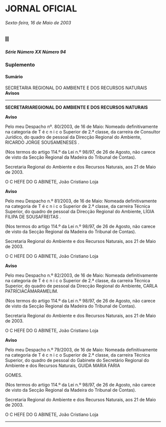 # JORNAL OFICIAL

###### Sexta-feira, 16 de Maio de 2003

## **II**

##### **Série** Número XX Número 94

### **Suplemento**

#### **Sumário**

SECRETARIA REGIONAL DO AMBIENTE E DOS RECURSOS NATURAIS
**Avisos**




---

**SECRETARIAREGIONAL DO AMBIENTE E DOS
RECURSOS NATURAIS**


**Aviso**


Pelo meu Despacho nº. 80/2003, de 16 de Maio:
Nomeado definitivamente na categoria de T é c n i c o
Superior de 2.ª classe, da carreira de Consultor Jurídico, do
quadro de pessoal da Direcção Regional do Ambiente,
RICARDO JORGE SOUSAMENESES .


(Nos termos do artigo 114.º da Lei n.º 98/97, de 26 de
Agosto, não carece de visto da Secção Regional da Madeira
do Tribunal de Contas).


Secretaria Regional do Ambiente e dos Recursos
Naturais, aos 21 de Maio de 2003.


O C HEFE DO G ABINETE, João Cristiano Loja


**Aviso**


Pelo meu Despacho n.º 81/2003, de 16 de Maio:
Nomeada definitivamente na categoria de T é c n i c o
Superior de 2.ª classe, da carreira Técnica Superior, do
quadro de pessoal da Direcção Regional do Ambiente, LÍGIA
FILIPA DE SOUSAFREITAS .


(Nos termos do artigo 114.º da Lei n.º 98/97, de 26 de
Agosto, não carece de visto da Secção Regional da Madeira
do Tribunal de Contas).


Secretaria Regional do Ambiente e dos Recursos
Naturais, aos 21 de Maio de 2003.


O C HEFE DO G ABINETE, João Cristiano Loja



**Aviso**


Pelo meu Despacho n.º 82/2003, de 16 de Maio:
Nomeada definitivamente na categoria de T é c n i c o
Superior de 2.ª classe, da carreira Técnica Superior, do
quadro de pessoal da Direcção Regional do Ambiente,
CARLA PATRÍCIACÂMARAMELIM.


(Nos termos do artigo 114.º da Lei n.º 98/97, de 26 de
Agosto, não carece de visto da Secção Regional da Madeira
do Tribunal de Contas).


Secretaria Regional do Ambiente e dos Recursos
Naturais, aos 21 de Maio de 2003.


O C HEFE DO G ABINETE, João Cristiano Loja


**Aviso**


Pelo meu Despacho n.º 79/2003, de 16 de Maio:
Nomeada definitivamente na categoria de T é c n i c o
Superior de 2.ª classe, da carreira Técnica Superior, do
quadro de pessoal do Gabinete do Secretário Regional do
Ambiente e dos Recursos Naturais, GUIDA MARIA FARIA

GOMES.


(Nos termos do artigo 114.º da Lei n.º 98/97, de 26 de
Agosto, não carece de visto da Secção Regional da Madeira
do Tribunal de Contas).


Secretaria Regional do Ambiente e dos Recursos
Naturais, aos 21 de Maio de 2003.


O C HEFE DO G ABINETE, João Cristiano Loja




---
